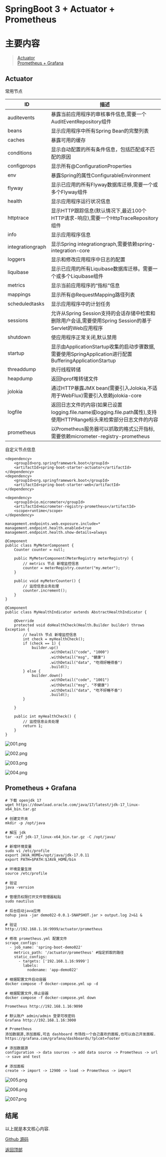 # SpringBoot 3 + Actuator + Prometheus

# 主要内容

> [Actuator](#actuator)  
> [Prometheus + Grafana](#)  

## Actuator

常用节点

|ID| 描述                                                                                   |
|--|--------------------------------------------------------------------------------------|
|auditevents| 暴露当前应用程序的审核事件信息,需要一个AuditEventRepository组件                                           |
|beans| 显示应用程序中所有Spring Bean的完整列表                                                            |
|caches| 暴露可用的缓存                                                                              |
|conditions| 显示自动配置的所有条件信息，包括匹配或不匹配的原因                                                            |
|configprops| 显示所有@ConfigurationProperties                                                         |
|env| 暴露Spring的属性ConfigurableEnvironment                                                   |
|flyway| 显示已应用的所有Flyway数据库迁移,需要一个或多个Flyway组件                                                  |
|health| 显示应用程序运行状况信息                                                                         |
|httptrace| 显示HTTP跟踪信息(默认情况下,最近100个HTTP请求-响应),需要一个HttpTraceRepository组件                          |
|info| 显示应用程序信息                                                                             |
|integrationgraph| 显示Spring integrationgraph,需要依赖spring-integration-core                                |
|loggers| 显示和修改应用程序中日志的配置                                                                      |
|liquibase| 显示已应用的所有Liquibase数据库迁移。需要一个或多个Liquibase组件                                            |
|metrics| 显示当前应用程序的“指标”信息                                                                      |
|mappings| 显示所有@RequestMapping路径列表                                                              |
|scheduledtasks| 显示应用程序中的计划任务                                                                         |
|sessions| 允许从Spring Session支持的会话存储中检索和删除用户会话,需要使用Spring Session的基于Servlet的Web应用程序              |
|shutdown| 使应用程序正常关闭,默认禁用                                                                       |
|startup| 显示由ApplicationStartup收集的启动步骤数据,需要使用SpringApplication进行配置BufferingApplicationStartup  |
|threaddump| 执行线程转储                                                                               |
|heapdump| 返回hprof堆转储文件                                                                         |
|jolokia| 通过HTTP暴露JMX bean(需要引入Jolokia,不适用于WebFlux)需要引入依赖jolokia-core                          |
|logfile| 返回日志文件的内容(如果已设置logging.file.name或logging.file.path属性),支持使用HTTPRange标头来检索部分日志文件的内容    |
|prometheus| 以Prometheus服务器可以抓取的格式公开指标,需要依赖micrometer-registry-prometheus                         |

自定义节点信息

```text
<dependency>
    <groupId>org.springframework.boot</groupId>
    <artifactId>spring-boot-starter-actuator</artifactId>
</dependency>
<dependency>
    <groupId>org.springframework.boot</groupId>
    <artifactId>spring-boot-starter-web</artifactId>
</dependency>

<dependency>
    <groupId>io.micrometer</groupId>
    <artifactId>micrometer-registry-prometheus</artifactId>
    <scope>runtime</scope>
</dependency>

management.endpoints.web.exposure.include=*
management.endpoint.health.enabled=true
management.endpoint.health.show-details=always

@Component
public class MyMeterComponent {
    Counter counter = null;

    public MyMeterComponent(MeterRegistry meterRegistry) {
        // metrics 节点 新增监控信息
        counter = meterRegistry.counter("my.meter");
    }

    public void myMeterCounter() {
        // 监控信息业务处理
        counter.increment();
    }
}

@Component
public class MyHealthIndicator extends AbstractHealthIndicator {

    @Override
    protected void doHealthCheck(Health.Builder builder) throws Exception {
        // health 节点 新增监控信息
        int check = myHealthCheck();
        if (check == 1) {
            builder.up()
                    .withDetail("code", "1000")
                    .withDetail("msg", "健康")
                    .withDetail("data", "吃得好睡得香")
                    .build();
        } else {
            builder.down()
                    .withDetail("code", "1001")
                    .withDetail("msg", "不健康")
                    .withDetail("data", "吃不好睡不香")
                    .build();
        }

    }

    public int myHealthCheck() {
        // 监控信息业务处理
        return 1;
    }
}
```
![001.png](0028_springboot3_prometheus/001.png)

![002.png](0028_springboot3_prometheus/002.png)

![003.png](0028_springboot3_prometheus/003.png)

![004.png](0028_springboot3_prometheus/004.png)

## Prometheus + Grafana

```text
# 下载 openjdk 17
wget https://download.oracle.com/java/17/latest/jdk-17_linux-x64_bin.tar.gz

# 创建文件夹
mkdir -p /opt/java

# 解压 jdk
tar -xzf jdk-17_linux-x64_bin.tar.gz -C /opt/java/

# 新增环境变量
sudo vi /etc/profile
export JAVA_HOME=/opt/java/jdk-17.0.11
export PATH=$PATH:$JAVA_HOME/bin

# 环境变量生效
source /etc/profile

# 验证
java -version

# 管理员权限打开文件管理器粘贴 
sudo nautilus

# 后台启动java应用
nohup java -jar demo022-0.0.1-SNAPSHOT.jar > output.log 2>&1 &

# 验证
http://192.168.1.16:9999/actuator/prometheus

# 修改 prometheus.yml 配置文件
scrape_configs:
  - job_name: 'spring-boot-demo022'
    metrics_path: '/actuator/prometheus' #指定抓取的路径
    static_configs:
      - targets: ['192.168.1.16:9999']
        labels:
          nodename: 'app-demo022'

# 根据配置文件启动容器
docker compose -f docker-compose.yml up -d

# 根据配置文件,停止容器
docker compose -f docker-compose.yml down

Prometheus http://192.168.1.16:9090

# 默认账户 admin/admin 登录可改密码
Grafana http://192.168.1.16:3000

# Prometheus
添加数据源,添加面板,可去 dashboard 市场找一个自己喜欢的面板,也可以自己开发面板.
https://grafana.com/grafana/dashboards/?plcmt=footer

# 添加数据源
configuration -> data sources -> add data source -> Prometheus -> url -> save and test

# 添加面板
create -> import -> 12900 -> load -> Prometheus -> import
```

![005.png](0028_springboot3_prometheus/005.png)

![006.png](0028_springboot3_prometheus/006.png)

![007.png](0028_springboot3_prometheus/007.png)

## 结尾

以上就是本文核心内容.

[Github 源码](https://github.com/Awaion/tools/tree/master/demo022)

[返回顶部](#主要内容)

